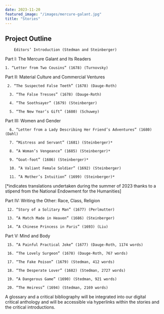 ```yaml
---
date: 2023-11-20
featured_image: "/images/mercure-galant.jpg"
title: "Stories"
---
```


## Project Outline

        Editors’ Introduction (Stedman and Steinberger)

Part I: The Mercure Galant and Its Readers

    1. “Letter from Two Cousins” (1678) (Turnovsky)

Part II: Material Culture and Commercial Ventures

     2. “The Suspected False Teeth” (1678) (Dauge-Roth)
     
      3. “The False Tresses” (1678) (Dauge-Roth)
      
      4. “The Soothsayer” (1679) (Steinberger)
      
      5. “The New Year’s Gift” (1680) (Schuwey)

Part III: Women and Gender

      6. “Letter from a Lady Describing Her Friend’s Adventures” (1680) (Dahl)
      
      7. “Mistress and Servant” (1681) (Steinberger)*

      8. “A Woman’s Vengeance” (1685) (Steinberger)*

      9. “Goat-foot” (1686) (Steinberger)*

      10. “A Valiant Female Soldier” (1692) (Steinberger)

      11. “A Mother’s Intuition” (1699) (Steinberger)*

[*indicates translations undertaken during the summer of 2023 thanks to a stipend from the National Endowment for the Humanities]

Part IV: Writing the Other: Race, Class, Religion

     12. “Story of a Solitary Man” (1677) (Perlmutter)

     13. “A Match Made in Heaven” (1686) (Steinberger)

     14. “A Chinese Princess in Paris” (1693) (Liu)

Part V: Mind and Body

     15. “A Painful Practical Joke” (1677) (Dauge-Roth, 1174 words)

     16. “The Lovely Surgeon” (1678) (Dauge-Roth, 767 words) 

     17. “The Fake Poison” (1679) (Stedman, 412 words)

     18. “The Desperate Lover” (1682) (Stedman, 2727 words)

     19. “A Dangerous Game” (1690) (Stedman, 921 words)

     20. “The Heiress” (1694) (Stedman, 2169 words)
	
A glossary and a critical bibliography will be integrated into our digital critical anthology and will be accessible via hyperlinks within the stories and the critical introductions.
